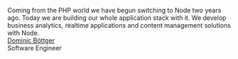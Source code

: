 Coming from the PHP world we have begun switching to Node two years ago. Today we are building our whole application stack with it. We develop business analytics, realtime applications and content management solutions with Node.  
[Dominic Böttger](http://inspirationlabs.com)  
Software Engineer
